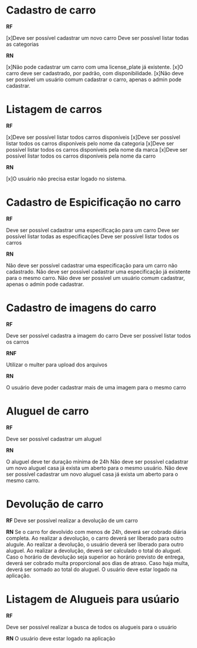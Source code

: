 # Cadastro de carro

**RF**

[x]Deve ser possível cadastrar um novo carro
Deve ser possível listar todas as categorias

**RN**

[x]Não pode cadastrar um carro com uma license_plate já existente.
[x]O carro deve ser cadastrado, por padrão, com disponibilidade.
[x]Não deve ser possível um usuário comum cadastrar o carro, apenas o admin pode cadastrar.

# Listagem de carros

**RF**

[x]Deve ser possível listar todos carros disponíveis
[x]Deve ser possível listar todos os carros disponíveis pelo nome da categoria
[x]Deve ser possível listar todos os carros disponíveis pela nome da marca
[x]Deve ser possível listar todos os carros disponíveis pela nome da carro


**RN**

[x]O usuário não precisa estar logado no sistema.


# Cadastro de Espicificação no carro

**RF**

Deve ser possível cadastrar uma especificação para um carro
Deve ser possível listar todas as especificações
Deve ser possível listar todos os carros

**RN**

Não deve ser possível cadastrar uma especificação para um carro não cadastrado.
Não deve ser possível cadastrar uma especificação já existente para o mesmo carro.
Não deve ser possível um usuário comum cadastrar, apenas o admin pode cadastrar.


# Cadastro de imagens do carro

**RF** 

Deve ser possível cadastra a imagem do carro
Deve ser possível listar todos os carros

**RNF**

Utilizar o multer para upload dos arquivos

**RN**

O usuário deve poder cadastrar mais de uma imagem para o mesmo carro


# Aluguel de carro

**RF**

Deve ser possível cadastrar um aluguel 

**RN**

O aluguel deve ter duração mínima de 24h
Não deve ser possível cadastrar um novo aluguel casa já exista um aberto para o mesmo usuário.
Não deve ser possível cadastrar um novo aluguel casa já exista um aberto para o mesmo carro.

# Devolução de carro

**RF**
Deve ser possível realizar a devolução de um carro

**RN**
Se o carro for devolvido com menos de 24h, deverá ser cobrado diária completa.
Ao realizar a devolução, o carro deverá ser liberado para outro alugule.
Ao realizar a devolução, o usuário deverá ser liberado para outro aluguel.
Ao realizar a devolução, deverá ser calculado o total do aluguel.
Caso o horário de devolução seja superior ao horário previsto de entrega, deverá ser cobrado multa proporcional aos dias de atraso.
Caso haja multa, deverá ser somado ao total do aluguel. 
O usuário deve estar logado na aplicação.

# Listagem de Alugueis para usúario

**RF**

Deve ser possível realizar a busca de todos os alugueis para o usuário

**RN**
O usuário deve estar logado na aplicação
